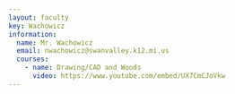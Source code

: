 ```yaml
---
layout: faculty
key: Wachowicz
information:
  name: Mr. Wachowicz
  email: nwachowicz@swanvalley.k12.mi.us
  courses:
    - name: Drawing/CAD and Woods
      video: https://www.youtube.com/embed/UX7CmCJoVkw
---
```

